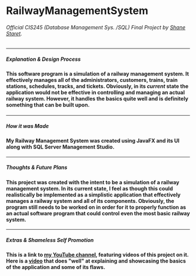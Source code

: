 # RailwayManagementSystem
###### Official CIS245 (Database Management Sys. /SQL) Final Project by [Shane Staret](https://github.com/SStaret43).
________________________________________________________________________________________________________________________________

##### Explanation & Design Process

#### This software program is a simulation of a railway management system. It effectively manages all of the administrators, customers, trains, train stations, schedules, tracks, and tickets. Obviously, in its *current* state the application would not be effective in controlling and managing an actual railway system. However, it handles the basics quite well and is definitely something that can be built upon.

#### 
________________________________________________________________________________________________________________________________

##### How it was Made

#### My Railway Management System was created using JavaFX and its UI along with SQL Server Management Studio.
________________________________________________________________________________________________________________________________
##### Thoughts & Future Plans
#### This project was created with the intent to be a simulation of a railway management system. In its current state, I feel as though this could realistically be implemented as a simplistic application that effectively manages a railway system and all of its components. Obviously, the program still needs to be worked on in order for it to properly function as an actual software program that could control even the most basic railway system.
________________________________________________________________________________________________________________________________

##### Extras & Shameless Self Promotion
#### This is a link to [my YouTube channel](https://www.youtube.com/channel/UCmQA16swmtPa29pRo9YtRTA?view_as=subscriber), featuring videos of this project on it. Here is a [video](https://www.youtube.com/watch?v=VBhkxXqMgSw&t=268s) that does "well" at explaining and showcasing the basics of the application and some of its flaws.
